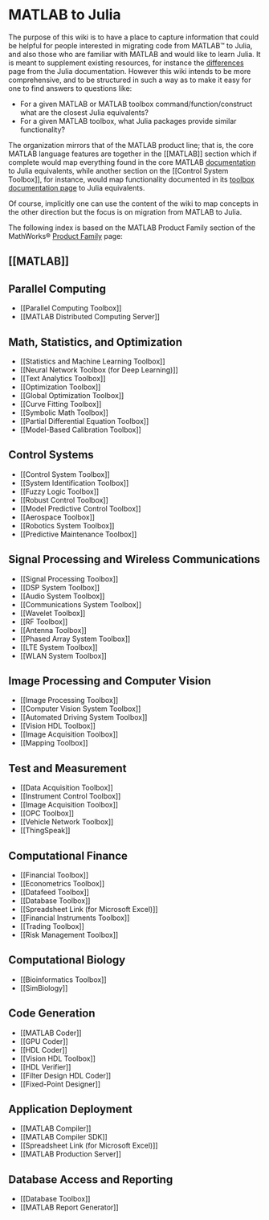 # MATLAB to Julia

The purpose of this wiki is to have a place to capture information that could be helpful for people interested in migrating code from MATLAB™ to Julia, and also those who are familiar with MATLAB and would like to learn Julia. It is meant to supplement existing resources, for instance the [differences](https://docs.julialang.org/en/latest/manual/noteworthy-differences/#Noteworthy-differences-from-MATLAB-1) page from the Julia documentation. However this wiki intends to be more comprehensive, and to be structured in such a way as to make it easy for one to find answers to questions like:

* For a given MATLAB or MATLAB toolbox command/function/construct what are the closest Julia equivalents?
* For a given MATLAB toolbox, what Julia packages provide similar functionality?

The organization mirrors that of the MATLAB product line; that is, the core MATLAB language features are together in the [[MATLAB]] section which if complete would map everything found in the core MATLAB [documentation](https://www.mathworks.com/help/matlab/index.html) to Julia equivalents, while another section on the [[Control System Toolbox]], for instance, would map functionality documented in its [toolbox documentation page](https://www.mathworks.com/help/control/index.html) to Julia equivalents.

Of course, implicitly one can use the content of the wiki to map concepts in the other direction but the focus is on migration from MATLAB to Julia.

The following index is based on the MATLAB Product Family section of the MathWorks® [Product Family](https://www.mathworks.com/products.html) page:

## [[MATLAB]]

## Parallel Computing
* [[Parallel Computing Toolbox]]
* [[MATLAB Distributed Computing Server]]

## Math, Statistics, and Optimization
* [[Statistics and Machine Learning Toolbox]]
* [[Neural Network Toolbox (for Deep Learning)]]
* [[Text Analytics Toolbox]]
* [[Optimization Toolbox]]
* [[Global Optimization Toolbox]]
* [[Curve Fitting Toolbox]]
* [[Symbolic Math Toolbox]]
* [[Partial Differential Equation Toolbox]]
* [[Model-Based Calibration Toolbox]]

## Control Systems
* [[Control System Toolbox]]
* [[System Identification Toolbox]]
* [[Fuzzy Logic Toolbox]]
* [[Robust Control Toolbox]]
* [[Model Predictive Control Toolbox]]
* [[Aerospace Toolbox]]
* [[Robotics System Toolbox]]
* [[Predictive Maintenance Toolbox]]

## Signal Processing and Wireless Communications
* [[Signal Processing Toolbox]]
* [[DSP System Toolbox]]
* [[Audio System Toolbox]]
* [[Communications System Toolbox]]
* [[Wavelet Toolbox]]
* [[RF Toolbox]]
* [[Antenna Toolbox]]
* [[Phased Array System Toolbox]]
* [[LTE System Toolbox]]
* [[WLAN System Toolbox]]

## Image Processing and Computer Vision
* [[Image Processing Toolbox]]
* [[Computer Vision System Toolbox]]
* [[Automated Driving System Toolbox]]
* [[Vision HDL Toolbox]]
* [[Image Acquisition Toolbox]]
* [[Mapping Toolbox]]

## Test and Measurement
* [[Data Acquisition Toolbox]]
* [[Instrument Control Toolbox]]
* [[Image Acquisition Toolbox]]
* [[OPC Toolbox]]
* [[Vehicle Network Toolbox]]
* [[ThingSpeak]]

## Computational Finance
* [[Financial Toolbox]]
* [[Econometrics Toolbox]]
* [[Datafeed Toolbox]]
* [[Database Toolbox]]
* [[Spreadsheet Link (for Microsoft Excel)]]
* [[Financial Instruments Toolbox]]
* [[Trading Toolbox]]
* [[Risk Management Toolbox]]

## Computational Biology
* [[Bioinformatics Toolbox]]
* [[SimBiology]]

## Code Generation
* [[MATLAB Coder]]
* [[GPU Coder]]
* [[HDL Coder]]
* [[Vision HDL Toolbox]]
* [[HDL Verifier]]
* [[Filter Design HDL Coder]]
* [[Fixed-Point Designer]]

## Application Deployment
* [[MATLAB Compiler]]
* [[MATLAB Compiler SDK]]
* [[Spreadsheet Link (for Microsoft Excel)]]
* [[MATLAB Production Server]]

## Database Access and Reporting
* [[Database Toolbox]]
* [[MATLAB Report Generator]]